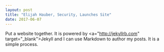 ```yaml
---
layout: post
title: "Elijah Hauber, Security, Launches Site"
date: 2017-06-07
---
```


Put a website together. 
It is powered by <a="http://jekyllrb.com" target="_blank">Jekyll</a> and I can use Markdown to author my posts. 
It is a simple process.
